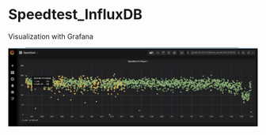 # Speedtest_InfluxDB

Visualization with Grafana

<p align="center">
  <img src="/speedtest.png">
</p>
